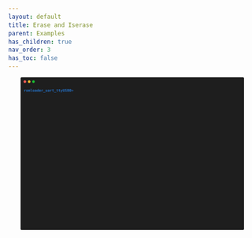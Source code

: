 ```yaml
---
layout: default
title: Erase and Iserase
parent: Examples
has_children: true
nav_order: 3
has_toc: false
---
```

<!-- ### **erase and iserase:** -->
<p align="center"> 
<img src="img/erase_iserase_Dark+lighter_100x30.svg" width="90%">
</p>